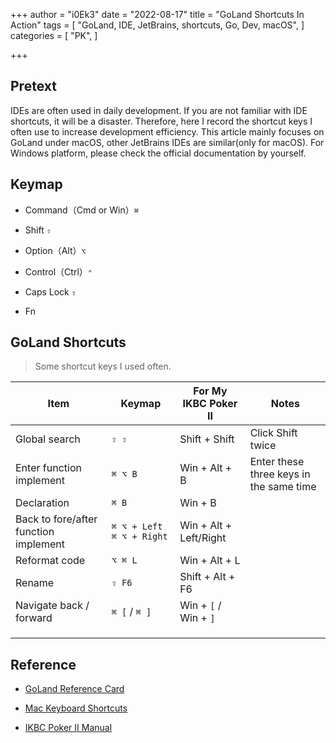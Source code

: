 +++
author = "i0Ek3"
date = "2022-08-17"
title = "GoLand Shortcuts In Action"
tags = [
    "GoLand, IDE, JetBrains, shortcuts, Go, Dev, macOS",
]
categories = [
    "PK",
]

+++

## Pretext

IDEs are often used in daily development. If you are not familiar with IDE shortcuts, it will be a disaster. Therefore, here I record the shortcut keys I often use to increase development efficiency. This article mainly focuses on GoLand under macOS, other JetBrains IDEs are similar(only for macOS). For Windows platform, please check the official documentation by yourself.

## Keymap

- Command（Cmd or Win）`⌘`

- Shift `⇧`

- Option（Alt）`⌥`

- Control（Ctrl）`⌃`

- Caps Lock `⇪`

- Fn

## GoLand Shortcuts

> Some shortcut keys I used often.

| Item                                  | Keymap                     | For My IKBC Poker II   | Notes                                   |
| ------------------------------------- | -------------------------- | ---------------------- | --------------------------------------- |
| Global search                         | `⇧ ⇧`                      | Shift + Shift          | Click Shift twice                       |
| Enter function implement              | `⌘ ⌥ B`                    | Win + Alt + B          | Enter these three keys in the same time |
| Declaration                           | `⌘ B`                      | Win + B                |                                         |
| Back to fore/after function implement | `⌘ ⌥ + Left` `⌘ ⌥ + Right` | Win + Alt + Left/Right |                                         |
| Reformat code                         | `⌥ ⌘ L`                    | Win + Alt + L          |                                         |
| Rename                                | `⇧ F6`                     | Shift + Alt + F6       |                                         |
| Navigate back / forward               | `⌘ [` / `⌘ ]`              | Win + `[` / Win + `]`  |                                         |
|                                       |                            |                        |                                         |
|                                       |                            |                        |                                         |
|                                       |                            |                        |                                         |

## Reference

- [GoLand Reference Card](https://resources.jetbrains.com/storage/products/goland/docs/GoLand_ReferenceCard.pdf?_ga=2.165134458.490282846.1660628535-1008539329.1660628535&_gl=1*1jyu74w*_ga*MTAwODUzOTMyOS4xNjYwNjI4NTM1*_ga_9J976DJZ68*MTY2MDYyODUzNS4xLjAuMTY2MDYyODUzNS4w)

- [Mac Keyboard Shortcuts](https://support.apple.com/zh-cn/HT201236)

- [IKBC Poker II Manual](https://www.liuchuo.net/archives/1676)
